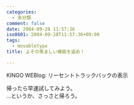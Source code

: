 ```yaml
---
categories:
  - 未分類
comment: false
date: 2004-09-28 11:57:36
iso8601: 2004-09-28T11:57:36+09:00
tags:
  - movabletype
title: よその羨ましい機能を盗め！

---
```


<div class="entry-body">
  <p>KINGO WEBlog: リーセントトラックバックの表示</p>

  <p>帰ったら早速試してみよう。<br />
    …というか、さっさと帰ろう。</p>
</div>
